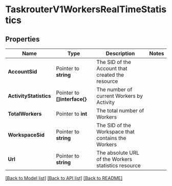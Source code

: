 # TaskrouterV1WorkersRealTimeStatistics

## Properties

Name | Type | Description | Notes
------------ | ------------- | ------------- | -------------
**AccountSid** | Pointer to **string** | The SID of the Account that created the resource |
**ActivityStatistics** | Pointer to **[]interface{}** | The number of current Workers by Activity |
**TotalWorkers** | Pointer to **int** | The total number of Workers |
**WorkspaceSid** | Pointer to **string** | The SID of the Workspace that contains the Workers |
**Url** | Pointer to **string** | The absolute URL of the Workers statistics resource |

[[Back to Model list]](../README.md#documentation-for-models) [[Back to API list]](../README.md#documentation-for-api-endpoints) [[Back to README]](../README.md)


